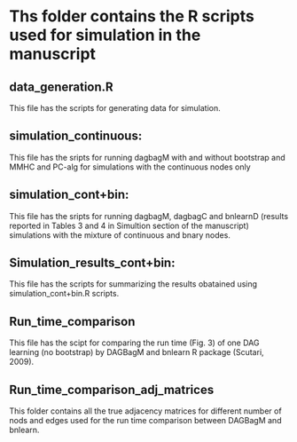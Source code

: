 # Ths folder contains the R scripts used for simulation in the manuscript


## data_generation.R

This file has the scripts for generating data for simulation. 

## simulation_continuous: 
This file has the sripts for running dagbagM with and without bootstrap and MMHC and PC-alg for simulations with the continuous nodes only

## simulation_cont+bin: 
This file has the sripts for running dagbagM, dagbagC and bnlearnD (results reported in Tables 3 and 4 in Simultion section of the manuscript) simulations with the mixture of continuous and bnary nodes.

## Simulation_results_cont+bin: 
This file has the scripts for summarizing the results obatained using simulation_cont+bin.R scripts.

## Run_time_comparison
This file has the scipt for comparing the run time (Fig. 3) of one DAG learning (no bootstrap) by DAGBagM and bnlearn R package (Scutari, 2009).

## Run_time_comparison_adj_matrices
This folder contains all the true adjacency matrices for different number of nods and edges used for the run time comparison between DAGBagM and bnlearn.
